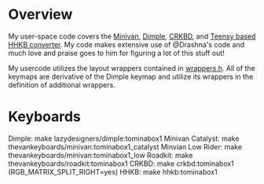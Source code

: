 # Overview

My user-space code covers the [Minivan](../../keyboards/thevankeyboards/minivan/keymaps/tominabox1/keymap.c), [Dimple](../../keyboards/lazydesigners/dimple/keymaps/tominabox1/keymap.c), [CRKBD](../../keyboards/crkbd/keymaps/tominabox1/keymap.c), and [Teensy based HHKB converter](../../keyboards/hhkb/keymaps/tominabox1/). My code makes extensive use of @Drashna's code and much love and praise goes to him for figuring a lot of this stuff out!

My usercode utilizes the layout wrappers contained in [wrappers.h](wrappers.h). All of the keymaps are derivative of the Dimple keymap and utilize its wrappers in the definition of additional wrappers.

# Keyboards
Dimple: make lazydesigners/dimple:tominabox1
Minivan Catalyst: make thevankeyboards/minivan:tominabox1_catalyst
Minvian Low Rider: make thevankeyboards/minivan:tominabox1_low
Roadkit: make thevankeyboards/roadkit:tominabox1
CRKBD: make crkbd:tominabox1 (RGB_MATRIX_SPLIT_RIGHT=yes)
HHKB: make hhkb:tominabox1
